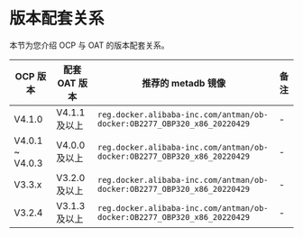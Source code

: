 # 版本配套关系

本节为您介绍 OCP 与 OAT 的版本配套关系。

| OCP 版本        | 配套 OAT 版本 | 推荐的 metadb 镜像 | 备注 |
|    ---          |  ---          | ---               | --- |
| V4.1.0          | V4.1.1 及以上 |  `reg.docker.alibaba-inc.com/antman/ob-docker:OB2277_OBP320_x86_20220429`  |  - |
| V4.0.1 ~ V4.0.3 | V4.0.0 及以上 |  `reg.docker.alibaba-inc.com/antman/ob-docker:OB2277_OBP320_x86_20220429`  |  -|
| V3.3.x          | V3.2.0 及以上 |  `reg.docker.alibaba-inc.com/antman/ob-docker:OB2277_OBP320_x86_20220429`  | - |
| V3.2.4          | V3.1.3 及以上 |  `reg.docker.alibaba-inc.com/antman/ob-docker:OB2277_OBP320_x86_20220429`  | - |
